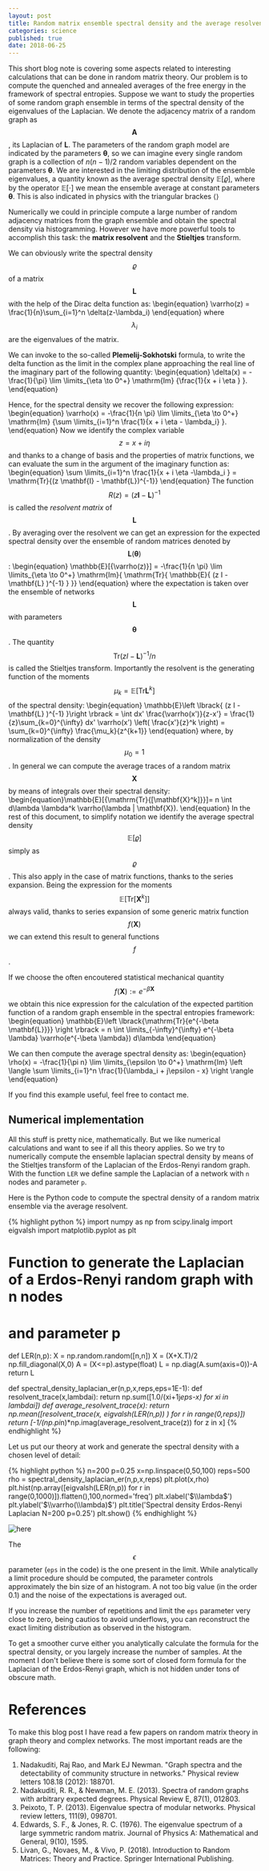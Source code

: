 ```yaml
---
layout: post
title: Random matrix ensemble spectral density and the average resolvent
categories: science
published: true
date: 2018-06-25
---
```


This short blog note is covering some aspects related to interesting calculations that can be done in random matrix theory.
Our problem is to compute the quenched and annealed averages of the free energy in the framework of spectral entropies.
Suppose we want to study the properties of some random graph ensemble in terms of the spectral density of the eigenvalues of the Laplacian.
We denote the adjacency matrix of a random graph as $$\mathbf{A}$$, its Laplacian of $\mathbf{L}$. The parameters of the random graph model are indicated by the parameters $\boldsymbol \theta$, so we can imagine every single random graph is a collection of $n(n-1)/2$ random variables dependent on the parameters $\boldsymbol \theta$.
We are interested in the limiting distribution of the ensemble eigenvalues, a quantity known as the average spectral density $\mathbb{E}[{\varrho}]$, where by the operator $\mathbb{E}[\cdot]$ we mean the ensemble average at constant parameters $\boldsymbol \theta$. This is also indicated in physics with the triangular brackes $\langle \rangle$

Numerically we could in principle compute a large number of random adjacency matrices from the graph ensemble and obtain the spectral density via histogramming.
However we have more powerful tools to accomplish this task: the **matrix resolvent** and the **Stieltjes** transform.

We can obviously write the spectral density $$\varrho$$ of a matrix $$\mathbf{L}$$ with the help of the Dirac delta function as:
\begin{equation}
\varrho(z) = \frac{1}{n}\sum_{i=1}^n \delta(z-\lambda_i)
\end{equation}
where $$\lambda_i$$ are the eigenvalues of the matrix.

We can invoke to the so-called **Plemelij-Sokhotski** formula, to write the delta function as the limit in the complex plane approaching the real line of the imaginary part of the following quantity:
\begin{equation}
\delta(x) = -\frac{1}{\pi} \lim \limits_{\eta \to 0^+} \mathrm{Im} {\frac{1}{x + i \eta } }.
\end{equation}

Hence, for the spectral density we recover the following expression:
\begin{equation}
\varrho(x) = -\frac{1}{n \pi} \lim \limits_{\eta \to 0^+} \mathrm{Im} {\sum \limits_{i=1}^n \frac{1}{x + i \eta - \lambda_i} }.
\end{equation}
Now we identify the complex variable $$z=x+i \eta$$ and thanks to a change of basis and the properties of matrix functions, we can evaluate the sum in the argument of the imaginary function as:
\begin{equation}
\sum \limits_{i=1}^n \frac{1}{x + i \eta -\lambda_i } = \mathrm{Tr}{(z \mathbf{I} - \mathbf{L})^{-1}}
\end{equation}
The function $$R(z)=(z\mathbf{I} -\mathbf{L})^{-1}$$ is called the *resolvent matrix* of $$\mathbf{L}$$.
By averaging over the resolvent we can get an expression for the expected spectral density over the ensemble of random matrices denoted by $$\mathbf{L}(\boldsymbol{\theta})$$:
\begin{equation}
\mathbb{E}[{\varrho(z)}] = -\frac{1}{n \pi} \lim \limits_{\eta \to 0^+} \mathrm{Im}{ \mathrm{Tr}{ \mathbb{E}{ (z I - \mathbf{L} )^{-1} } }}
\end{equation}
where the expectation is taken over the ensemble of networks $$\mathbf{L}$$ with parameters $$\boldsymbol{\theta}$$. The quantity $$\mathrm{Tr}{(z I - \mathbf{L} )^{-1}}/n$$  is called the Stieltjes transform.
Importantly the resolvent is the generating function of the moments $$\mu_k=\mathbb{E}[{\mathrm{Tr}{\mathbf{L}^k}}]$$ of the spectral density:
\begin{equation}
\mathbb{E}\left \lbrack{ (z I - \mathbf{L} )^{-1} }\right \rbrack  = \int dx' \frac{\varrho(x')}{z-x'} = \frac{1}{z}\sum_{k=0}^{\infty} dx' \varrho(x') \left( \frac{x'}{z}^k \right) = \sum_{k=0}^{\infty} \frac{\mu_k}{z^{k+1}}
\end{equation}
where, by normalization of the density $$\mu_0=1$$. In general we can compute the average traces of a random matrix $$\mathbf{X}$$ by means of integrals over their spectral density:
\begin{equation}\mathbb{E}[{\mathrm{Tr}{[\mathbf{X}^k]}}]= n \int d\lambda \lambda^k \varrho(\lambda | \mathbf{X}).
\end{equation}
In the rest of this document, to simplify notation we identify the average spectral density $$\mathbb{E}\lbrack{\varrho}\rbrack$$ simply as $$\varrho$$.
This also apply in the case of matrix functions, thanks to the series expansion.
Being the expression for the moments $$\mathbb{E}[\mathrm{Tr}[\mathbf{X}^k]]$$ always valid, thanks to series expansion of some generic matrix function $$f(\mathbf{X})$$ we can extend this result to general functions $$f$$. 

If we choose the often encoutered statistical mechanical quantity $$f(\mathbf{X}):=e^{-\beta \mathbf{X}}$$ we obtain this nice expression for the calculation of the expected partition function of a random graph ensemble in the spectral entropies framework:
\begin{equation}
\mathbb{E}\left \lbrack{\mathrm{Tr}{e^{-\beta \mathbf{L}}}} \right \rbrack = n \int \limits_{-\infty}^{\infty} e^{-\beta \lambda} \varrho(e^{-\beta \lambda}) d\lambda
\end{equation}

We can then compute the average spectral density as:
\begin{equation}
\rho(x) = -\frac{1}{\pi n} \lim \limits_{\epsilon \to 0^+} \mathrm{Im} \left \langle \sum \limits_{i=1}^n \frac{1}{\lambda_i + j\epsilon - x} \right \rangle
\end{equation}

If you find this example useful, feel free to contact me.

## Numerical implementation

All this stuff is pretty nice, mathematically. But we like numerical calculations and want to see if all this theory applies.
So we try to numerically compute the ensemble laplacian spectral density by means of the Stieltjes transform of the Laplacian of the Erdos-Renyi random graph.
With the function `LER` we define sample the Laplacian of a network with `n` nodes and parameter `p`.

Here is the Python code to compute the spectral density of a random matrix ensemble via the average resolvent.

{% highlight python %}
import numpy as np
from scipy.linalg import eigvalsh
import matplotlib.pyplot as plt

# Function to generate the Laplacian of a Erdos-Renyi random graph with n nodes
# and parameter p
def LER(n,p):
    X = np.random.random([n,n])
    X = (X+X.T)/2
    np.fill_diagonal(X,0)
    A = (X<=p).astype(float)
    L = np.diag(A.sum(axis=0))-A
    return L

def spectral_density_laplacian_er(n,p,x,reps,eps=1E-1):
    def resolvent_trace(x,lambdai):
        return np.sum([1.0/(xi+1j*eps-x) for xi in lambdai])
    def average_resolvent_trace(x):
        return np.mean([resolvent_trace(x, eigvalsh(LER(n,p)) ) for r in range(0,reps)])
    return [-1/(np.pi*n)*np.imag(average_resolvent_trace(z)) for z in x]
{% endhighlight %}

Let us put our theory at work and generate the spectral density with a chosen level of detail:

{% highlight python %}
n=200
p=0.25
x=np.linspace(0,50,100)
reps=500
rho = spectral_density_laplacian_er(n,p,x,reps)
plt.plot(x,rho)
plt.hist(np.array([eigvalsh(LER(n,p)) for r in range(0,1000)]).flatten(),100,normed='freq')
plt.xlabel('$\\lambda$')
plt.ylabel('$\\varrho(\\lambda)$')
plt.title('Spectral density Erdos-Renyi Laplacian N=200 p=0.25')
plt.show()
{% endhighlight %}

![here](/static/postfigures/density_histogram.png)

The $$\epsilon$$ parameter (`eps` in the code) is the one present in the limit.
While analytically a limit procedure should be computed, the parameter controls approximately the bin size of an histogram. A not too big value (in the order 0.1) and the noise of the expectations is averaged out.

If you increase the number of repetitions and limit the `eps` parameter very close to zero, being cautios to avoid underflows, you can reconstruct the exact limiting distribution as observed in the histogram.

To get a smoother curve either you analytically calculate the formula for the spectral density, or you largely increase the number of samples.
At the moment I don't believe there is some sort of closed form formula for the Laplacian of the Erdos-Renyi graph, which is not hidden under tons of obscure math.

# References

To make this blog post I have read a few papers on random matrix theory in graph theory and complex networks.
The most important reads are the following:

1. Nadakuditi, Raj Rao, and Mark EJ Newman. "Graph spectra and the detectability of community structure in networks." Physical review letters 108.18 (2012): 188701.
2. Nadakuditi, R. R., & Newman, M. E. (2013). Spectra of random graphs with arbitrary expected degrees. Physical Review E, 87(1), 012803.
3. Peixoto, T. P. (2013). Eigenvalue spectra of modular networks. Physical review letters, 111(9), 098701.
4. Edwards, S. F., & Jones, R. C. (1976). The eigenvalue spectrum of a large symmetric random matrix. Journal of Physics A: Mathematical and General, 9(10), 1595.
5. Livan, G., Novaes, M., & Vivo, P. (2018). Introduction to Random Matrices: Theory and Practice. Springer International Publishing.